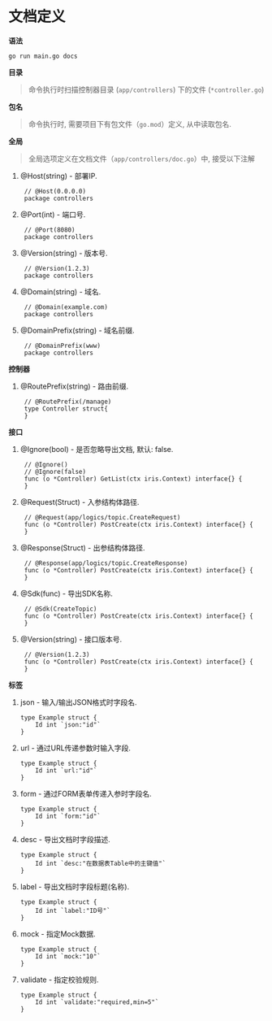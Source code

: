 # 文档定义

**语法**

```shell
go run main.go docs
```

**目录**

> 命令执行时扫描控制器目录 (`app/controllers`) 下的文件 (`*controller.go`)

**包名**

> 命令执行时, 需要项目下有包文件（`go.mod`）定义, 从中读取包名.

**全局**

> 全局选项定义在文档文件（`app/controllers/doc.go`）中, 接受以下注解

1. @Host(string) - 部署IP.
   ```text
    // @Host(0.0.0.0)
    package controllers
    ```
2. @Port(int) - 端口号.
   ```text
    // @Port(8080)
    package controllers
    ```
3. @Version(string) - 版本号.
   ```text
    // @Version(1.2.3)
    package controllers
    ```
4. @Domain(string) - 域名.
   ```text
    // @Domain(example.com)
    package controllers
    ```
5. @DomainPrefix(string) - 域名前缀.
   ```text
    // @DomainPrefix(www)
    package controllers
    ```

**控制器**

1. @RoutePrefix(string) - 路由前缀.
   ```text
    // @RoutePrefix(/manage)
    type Controller struct{
    }
    ```

**接口**

1. @Ignore(bool) - 是否忽略导出文档, 默认: false.
   ```text
    // @Ignore()
    // @Ignore(false)
    func (o *Controller) GetList(ctx iris.Context) interface{} {
    }
    ```
2. @Request(Struct) - 入参结构体路径.
   ```text
    // @Request(app/logics/topic.CreateRequest)
    func (o *Controller) PostCreate(ctx iris.Context) interface{} {
    }
    ```
3. @Response(Struct) - 出参结构体路径.
   ```text
    // @Response(app/logics/topic.CreateResponse)
    func (o *Controller) PostCreate(ctx iris.Context) interface{} {
    }
    ```
4. @Sdk(func) - 导出SDK名称.
   ```text
    // @Sdk(CreateTopic)
    func (o *Controller) PostCreate(ctx iris.Context) interface{} {
    }
    ```
5. @Version(string) - 接口版本号.
   ```text
    // @Version(1.2.3)
    func (o *Controller) PostCreate(ctx iris.Context) interface{} {
    }
    ```

**标签**

1. json - 输入/输出JSON格式时字段名.
   ```text
   type Example struct {
       Id int `json:"id"`
   }
   ```
2. url - 通过URL传递参数时输入字段.
   ```text
   type Example struct {
       Id int `url:"id"`
   }
   ```
3. form - 通过FORM表单传递入参时字段名.
   ```text
   type Example struct {
       Id int `form:"id"`
   }
   ```
4. desc - 导出文档时字段描述.
   ```text
   type Example struct {
       Id int `desc:"在数据表Table中的主键值"`
   }
   ```
5. label - 导出文档时字段标题(名称).
   ```text
   type Example struct {
       Id int `label:"ID号"`
   }
   ```
6. mock - 指定Mock数据.
   ```text
   type Example struct {
       Id int `mock:"10"`
   }
   ```
7. validate - 指定校验规则.
   ```text
   type Example struct {
       Id int `validate:"required,min=5"`
   }
   ```

